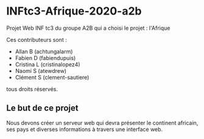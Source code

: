 # INFtc3-Afrique-2020-a2b

Projet Web INF tc3 du groupe A2B qui a choisi le projet : l'Afrique

Ces contributeurs sont :

- Allan B (achtungalarm)
- Fabien D (fabiendupuis)
- Cristina L (cristinalopez4)
- Naomi S (atewdrew)
- Clément S (clement-sautiere)

tous droits réservés.

## Le but de ce projet

Nous devons créer un serveur web qui devra présenter le continent africain, ses pays et diverses informations à travers une interface web. 
